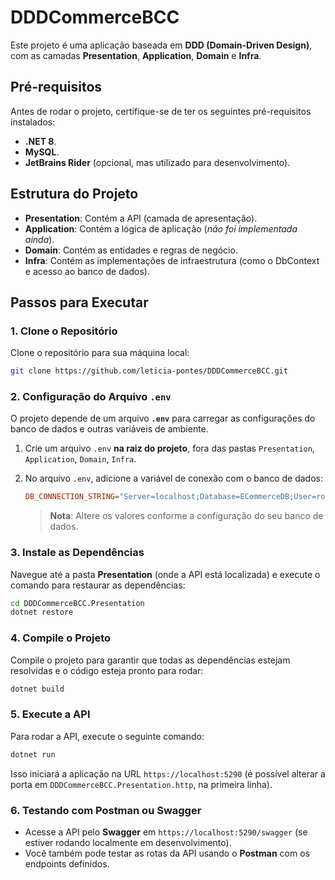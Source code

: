 # DDDCommerceBCC

Este projeto é uma aplicação baseada em **DDD (Domain-Driven Design)**, com as camadas **Presentation**, **Application**, **Domain** e **Infra**.

## Pré-requisitos

Antes de rodar o projeto, certifique-se de ter os seguintes pré-requisitos instalados:

- **.NET 8**.
- **MySQL**.
- **JetBrains Rider** (opcional, mas utilizado para desenvolvimento).

## Estrutura do Projeto

- **Presentation**: Contém a API (camada de apresentação).
- **Application**: Contém a lógica de aplicação (*não foi implementada ainda*).
- **Domain**: Contém as entidades e regras de negócio.
- **Infra**: Contém as implementações de infraestrutura (como o DbContext e acesso ao banco de dados).

## Passos para Executar

### 1. **Clone o Repositório**

Clone o repositório para sua máquina local:

```bash
git clone https://github.com/leticia-pontes/DDDCommerceBCC.git
```

### 2. **Configuração do Arquivo `.env`**

O projeto depende de um arquivo **`.env`** para carregar as configurações do banco de dados e outras variáveis de ambiente.

1. Crie um arquivo `.env` **na raiz do projeto**, fora das pastas `Presentation`, `Application`, `Domain`, `Infra`.

2. No arquivo `.env`, adicione a variável de conexão com o banco de dados:

   ```ini
   DB_CONNECTION_STRING="Server=localhost;Database=ECommerceDB;User=root;Password=123456;"
   ```

   > **Nota**: Altere os valores conforme a configuração do seu banco de dados.

### 3. **Instale as Dependências**

Navegue até a pasta **Presentation** (onde a API está localizada) e execute o comando para restaurar as dependências:

```bash
cd DDDCommerceBCC.Presentation
dotnet restore
```

### 4. **Compile o Projeto**

Compile o projeto para garantir que todas as dependências estejam resolvidas e o código esteja pronto para rodar:

```bash
dotnet build
```

### 5. **Execute a API**

Para rodar a API, execute o seguinte comando:

```bash
dotnet run
```

Isso iniciará a aplicação na URL `https://localhost:5290` (é possível alterar a porta em `DDDCommerceBCC.Presentation.http`, na primeira linha).

### 6. **Testando com Postman ou Swagger**

- Acesse a API pelo **Swagger** em `https://localhost:5290/swagger` (se estiver rodando localmente em desenvolvimento).
- Você também pode testar as rotas da API usando o **Postman** com os endpoints definidos.